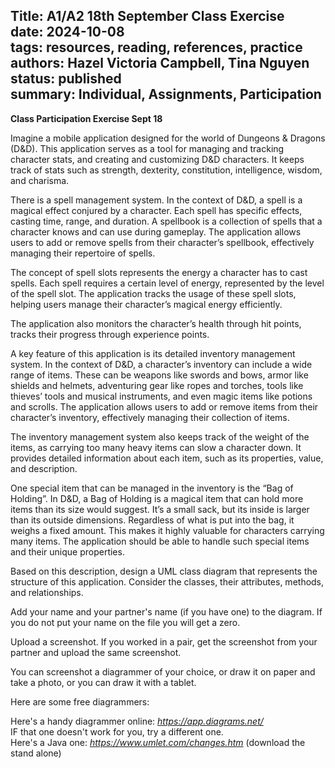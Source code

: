 Title: A1/A2 18th September Class Exercise  
date: 2024-10-08  
tags: resources, reading, references, practice  
authors: Hazel Victoria Campbell, Tina Nguyen  
status: published  
summary: Individual, Assignments, Participation  
---

**Class Participation Exercise Sept 18**

Imagine a mobile application designed for the world of Dungeons & Dragons (D&D). This application serves as a tool for managing and tracking character stats, and creating and customizing D&D characters. It keeps track of stats such as strength, dexterity, constitution, intelligence, wisdom, and charisma.

There is a spell management system. In the context of D&D, a spell is a magical effect conjured by a character. Each spell has specific effects, casting time, range, and duration. A spellbook is a collection of spells that a character knows and can use during gameplay. The application allows users to add or remove spells from their character’s spellbook, effectively managing their repertoire of spells.

The concept of spell slots represents the energy a character has to cast spells. Each spell requires a certain level of energy, represented by the level of the spell slot. The application tracks the usage of these spell slots, helping users manage their character’s magical energy efficiently.

The application also monitors the character’s health through hit points, tracks their progress through experience points.

A key feature of this application is its detailed inventory management system. In the context of D&D, a character’s inventory can include a wide range of items. These can be weapons like swords and bows, armor like shields and helmets, adventuring gear like ropes and torches, tools like thieves’ tools and musical instruments, and even magic items like potions and scrolls. The application allows users to add or remove items from their character’s inventory, effectively managing their collection of items.

The inventory management system also keeps track of the weight of the items, as carrying too many heavy items can slow a character down. It provides detailed information about each item, such as its properties, value, and description.

One special item that can be managed in the inventory is the “Bag of Holding”. In D&D, a Bag of Holding is a magical item that can hold more items than its size would suggest. It’s a small sack, but its inside is larger than its outside dimensions. Regardless of what is put into the bag, it weighs a fixed amount. This makes it highly valuable for characters carrying many items. The application should be able to handle such special items and their unique properties.

Based on this description, design a UML class diagram that represents the structure of this application. Consider the classes, their attributes, methods, and relationships.

Add your name and your partner's name (if you have one) to the diagram. If you do not put your name on the file you will get a zero.

Upload a screenshot. If you worked in a pair, get the screenshot from your partner and upload the same screenshot.

You can screenshot a diagrammer of your choice, or draw it on paper and take a photo, or you can draw it with a tablet.

Here are some free diagrammers:

Here's a handy diagrammer online: *https://app.diagrams.net/*  
IF that one doesn't work for you, try a different one.  
Here's a Java one: *https://www.umlet.com/changes.htm* (download the stand alone)